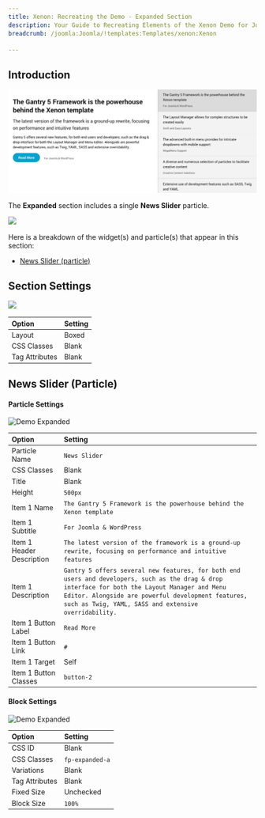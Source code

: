 ```yaml
---
title: Xenon: Recreating the Demo - Expanded Section
description: Your Guide to Recreating Elements of the Xenon Demo for Joomla
breadcrumb: /joomla:Joomla/!templates:Templates/xenon:Xenon

---
```


## Introduction

![](assets/demo_8.jpeg)

The **Expanded** section includes a single **News Slider** particle.

![](assets/home_expanded.png)

Here is a breakdown of the widget(s) and particle(s) that appear in this section:

* [News Slider (particle)](#news-slider-(particle))

## Section Settings

![](assets/demo_expanded_settings.png)

| Option           | Setting     |
| :--------------- | :---------- |
| Layout           | Boxed       |
| CSS Classes      | Blank       |
| Tag Attributes   | Blank       |

## News Slider (Particle)

#### Particle Settings

![Demo Expanded](demo_expanded_1.png)

| Option                    | Setting                                                                                                                                                                                                                                                       |
| :-----                    | :-----                                                                                                                                                                                                                                                        |
| Particle Name             | `News Slider`                                                                                                                                                                                                                                        |
| CSS Classes               | Blank                                                                                                                                                                                                                                                         |
| Title                     | Blank                                                                                                                                                                                                                                                         |
| Height                    | `500px`                                                                                                                                                                                                                                                       |
| Item 1 Name               | `The Gantry 5 Framework is the powerhouse behind the Xenon template`                                                                                                                                                                                          |
| Item 1 Subtitle           | `For Joomla & WordPress`                                                                                                                                                                                                                                      |
| Item 1 Header Description | `The latest version of the framework is a ground-up rewrite, focusing on performance and intuitive features`                                                                                                                                                  |
| Item 1 Description        | `Gantry 5 offers several new features, for both end users and developers, such as the drag & drop interface for both the Layout Manager and Menu Editor. Alongside are powerful development features, such as Twig, YAML, SASS and extensive overridability.` |
| Item 1 Button Label       | `Read More`                                                                                                                                                                                                                                                   |
| Item 1 Button Link        | `#`                                                                                                                                                                                                                                                           |
| Item 1 Target             | Self                                                                                                                                                                                                                                                          |
| Item 1 Button Classes     | `button-2`                                                                                                                                                                                                                                                    |


#### Block Settings

![Demo Expanded](demo_expanded_2.png)

| Option         | Setting        |
| :-----         | :-----         |
| CSS ID         | Blank          |
| CSS Classes    | `fp-expanded-a` |
| Variations     | Blank          |
| Tag Attributes | Blank          |
| Fixed Size     | Unchecked      |
| Block Size     | `100%`         |


